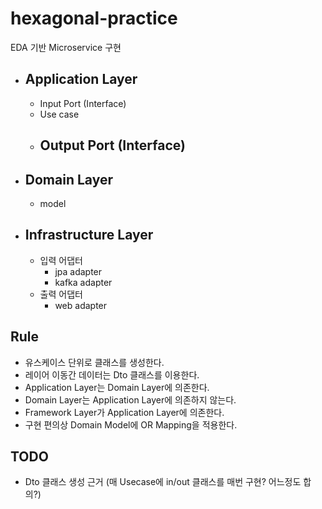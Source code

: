 # hexagonal-practice

EDA 기반 Microservice 구현

- ## Application Layer
    - Input Port (Interface)
    - Use case
    - Output Port (Interface)
      - 
- ## Domain Layer
    - model

- ## Infrastructure Layer
    - 입력 어댑터
        - jpa adapter
        - kafka adapter
    - 출력 어댑터
        - web adapter

## Rule

- 유스케이스 단위로 클래스를 생성한다.
- 레이어 이동간 데이터는 Dto 클래스를 이용한다.
- Application Layer는 Domain Layer에 의존한다.
- Domain Layer는 Application Layer에 의존하지 않는다.
- Framework Layer가 Application Layer에 의존한다.
- 구현 편의상 Domain Model에 OR Mapping을 적용한다.

## TODO

- Dto 클래스 생성 근거 (매 Usecase에 in/out 클래스를 매번 구현? 어느정도 합의?)
